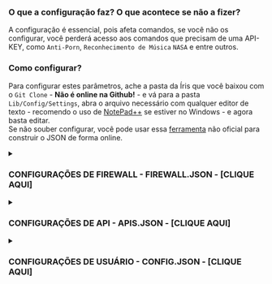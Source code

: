 ### O que a configuração faz? O que acontece se não a fizer?  
  
A configuração é essencial, pois afeta comandos, se você não os configurar, você perderá acesso aos comandos que precisam de uma API-KEY, como `Anti-Porn`, `Reconhecimento de Música` `NASA` e entre outros.  
  
### Como configurar?  
  
Para configurar estes parâmetros, ache a pasta da Íris que você baixou com o `Git Clone` - **Não é online na Github!** - e vá para a pasta `Lib/Config/Settings`, abra o arquivo necessário com qualquer editor de texto - recomendo o uso de [NotePad++](https://notepad-plus-plus.org/downloads/) se estiver no Windows - e agora basta editar.  
Se não souber configurar, você pode usar essa [ferramenta](https://leonardoconstantino.github.io/edite-config/) não oficial para construir o JSON de forma online.  
  
<details>  
	<summary><h3>CONFIGURAÇÕES DE FIREWALL - FIREWALL.JSON - [CLIQUE AQUI]</h3></summary>  
	  
------  
> Se você não conhece ou nunca ouviu falar de alguns dos seguintes riscos, apenas deixe no padrão.  
>  
> NÃO EDITE OS ARQUIVOS PELO NAVEGADOR!  
>  
------  
> - [Max_Product](https://github.com/KillovSky/iris/blob/main/lib/config/Settings/firewall.json) → Quantidade máxima do catalogo de produtos.  
> - Valores: número  
> - Padrão: 10  
------  
> - [Max_Vcard_Size](https://github.com/KillovSky/iris/blob/main/lib/config/Settings/firewall.json) → Quantidade máxima de caracteres dentro de um VCF.  
> - Valores: número  
> - Padrão: 1000  
------  
> - [Max_Contacts](https://github.com/KillovSky/iris/blob/main/lib/config/Settings/firewall.json) → Quantidade máxima de contatos recebidos.  
> - Valores: número  
> - Padrão: 10  
------  
> - [Max_Characters](https://github.com/KillovSky/iris/blob/main/lib/config/Settings/firewall.json) → Quantidade máxima de caracteres em uma mensagem.  
> - Valores: número  
> - Padrão: 3000  
------  
> - [Max_Doc_Size](https://github.com/KillovSky/iris/blob/main/lib/config/Settings/firewall.json) → Quantidade máxima de caracteres no nome de um documento.  
> - Valores: número  
> - Padrão: 500  
------  
> - [Porn_Percent](https://github.com/KillovSky/iris/blob/main/lib/config/Settings/firewall.json) → Taxa mínima de pornografia necessária para banir.  
> - Valores: número  
> - Padrão: 85  
------  
> - [Block](https://github.com/KillovSky/iris/blob/main/lib/config/Settings/firewall.json) → Bloqueia os membros após banir para evitar que venham PV.  
> - Valores: true, false  
> - Padrão: true  
------  
> - [Mention_Admins](https://github.com/KillovSky/iris/blob/main/lib/config/Settings/firewall.json) → Marca os administradores após um banimento por quebra de regra.  
> - Valores: true, false  
> - Padrão: true  
------  
  
</details>  
  
<details>  
	<summary><h3>CONFIGURAÇÕES DE API - APIS.JSON - [CLIQUE AQUI]</h3></summary>  
	  
------  
> Você pode obter uma API-KEY após criar uma conta no site requisitado, todos as APIS são gratuitas e não precisam de cartão de crédito ou similares, com exceção da IBM, que pede para verificação de Identidade, mas seu uso segue gratuito após isso.  
>  
> NÃO EDITE OS ARQUIVOS PELO NAVEGADOR!  
>  
------  
> - [Localização da API 1 - API-Flash](https://github.com/KillovSky/iris/blob/main/lib/config/Settings/APIS.json#L27) → Para tirar prints de sites.  
> - [Adquira a KEY API-Flash](https://apiflash.com/dashboard/access_keys)  
------  
> - [Localização da API 2 - RemoveBG](https://github.com/KillovSky/iris/blob/main/lib/config/Settings/APIS.json#L43) → Para criação de stickers sem fundo.  
> - [Adquira a KEY RemoveBG](https://www.remove.bg/pt-br/dashboard#api-key)  
------  
> - [Localização da API 3 - WallHaven](https://github.com/KillovSky/iris/blob/main/lib/config/Settings/APIS.json#L49) → Para Wallpapers.  
> - [Adquira a KEY WallHaven](https://wallhaven.cc/settings/account)  
------  
> - [Localização da API 4 - Deep-AI](https://github.com/KillovSky/iris/blob/main/lib/config/Settings/APIS.json#L15) → Para Anti-Porn, Colorfy e outros.  
> - [Adquira a KEY Deep-AI](https://deepai.org/dashboard/profile)  
------  
> - [Localização da API 5 - The-Movie-Database](https://github.com/KillovSky/iris/blob/main/lib/config/Settings/APIS.json#L46) → Para informações de filmes.  
> - [Adquira a KEY The Movie Database](https://www.themoviedb.org/settings/api)  
------  
> - [Localização da API 6 - ACR-Cloud](https://github.com/KillovSky/iris/blob/main/lib/config/Settings/APIS.json#L5-L7) → Para identificação de música.  
> - [Adquira a KEY ACR-Cloud](https://console.acrcloud.com/avr#/projects/online)  
------  
> - [Localização da API 7 - NEWSAPI](https://github.com/KillovSky/iris/blob/main/lib/config/Settings/APIS.json#L24) → Para Noticias.  
> - [Adquira a KEY NEWSAPI](https://newsapi.org/account)  
------  
> - [Localização da API 8 - IBM-WATSON](https://github.com/KillovSky/iris/blob/main/lib/config/Settings/APIS.json#L10-L12) → Para converter áudio em texto.  
> - [Adquira a KEY IBM-WATSON](https://cloud.ibm.com/catalog/services/speech-to-text)  
------  
> - [Localização da API 9 - RAWG](https://github.com/KillovSky/iris/blob/main/lib/config/Settings/APIS.json#L30) → Para informações de jogos.  
> - [Adquira a KEY RAWG](https://rawg.io/@ll0/apikey)  
------  
> - [Localização da API 10 - BRAINSHOP](https://github.com/KillovSky/iris/blob/main/lib/config/Settings/APIS.json#L33-L35) → Para uma I.A de conversa - Opcional.  
> - [Adquira a KEY BRAINSHOP](https://brainshop.ai)  
------  
> - [Localização da API 11 - GOOGLE-MAPS](https://github.com/KillovSky/iris/blob/main/lib/config/Settings/APIS.json#L18) → Para fotos Street-View - Opcional.  
> - [Adquira a KEY GOOGLE-MAPS](https://developers.google.com/maps/documentation/maps-static/get-api-key#get-an-api-key)  
------  
> - [Localização da API 12 - NASA](https://github.com/KillovSky/iris/blob/main/lib/config/Settings/APIS.json#L21) → Para noticias diárias da NASA - Opcional.  
> - [Adquira a KEY NASA](https://api.nasa.gov)  
------  
> - [Localização da API 13 - SIMSIMI](https://github.com/KillovSky/iris/blob/main/lib/config/Settings/APIS.json#L36-L39) → Para ter uma Chat-BOT mais avançada - Opcional.  
> - [Adquira a KEY SIMSIMI](http://developer.simsimi.com/api)  
------  
  
</details>  
  
<details>  
	<summary><h3>CONFIGURAÇÕES DE USUÁRIO - CONFIG.JSON - [CLIQUE AQUI]</h3></summary>  
  
------  
> Todas as configurações são opcionais, exceto `Owner`, `Secure_Group` e `Owner_SECRET_Password`, se você estiver fora do Brasil, `DDI` e `Language` também são importantes.  
>  
------  
> - [Akinator_Win](https://github.com/KillovSky/iris/blob/main/lib/config/Settings/config.json) → É a porcentagem de advinha para que o Akinator chute quem é.  
> - Valores: número  
> - Padrão: 90  
------  
> - [Anti_Flood](https://github.com/KillovSky/iris/blob/main/lib/config/Settings/config.json) → Bloqueia o Spam de comandos, valores muito baixos podem causar ban do WhatsApp.  
> - Valores: número (tempo em segundos)  
> - Padrão: 10  
------  
> - [Auto_Block](https://github.com/KillovSky/iris/blob/main/lib/config/Settings/config.json) → Bloqueia pessoas automaticamente, isso reduz um pouco a velocidade da Íris.  
> - Valores: true, false  
> - Padrão: false  
------  
> - [Auto_Update](https://github.com/KillovSky/iris/blob/main/lib/config/Settings/config.json) → Atualiza a Íris em tempo real sempre que você editar um código.  
> - Valores: true, false  
> - Padrão: false  
------  
> - [Backup_Time](https://github.com/KillovSky/iris/blob/main/lib/config/Settings/config.json) → O tempo entre cada Backup de arquivos importantes.  
> - Valores: número (tempo em minutos)  
> - Padrão: 60  
------  
> - [Block_Calls](https://github.com/KillovSky/iris/blob/main/lib/config/Settings/config.json) → Bloqueia chamadas e quem as efetuar.  
> - Valores: true, false  
> - Padrão: true  
------  
> - [Max_Colors](https://github.com/KillovSky/iris/blob/main/lib/config/Settings/config.json) → Quantidade máxima de cores geradas em comandos como ATTP.  
> - Valores: número  
> - Padrão: 20  
------  
> - [Bot_Commands](https://github.com/KillovSky/iris/blob/main/lib/config/Settings/config.json) → Permite que a Íris rode comandos em si mesma.  
> - Valores: true, false  
> - Padrão: false  
------  
> - [Canvas_Audio](https://github.com/KillovSky/iris/blob/main/lib/config/Settings/config.json) → Envia um áudio predeterminado sempre que alguém sair ou entrar no grupo.  
> - Valores: true, false  
> - Padrão: false  
------  
> - [Clear_Cache](https://github.com/KillovSky/iris/blob/main/lib/config/Settings/config.json) → Limpa o cache das mensagens após 'x' tempo.  
> - Valores: true, false  
> - Padrão: true  
------  
> - [Check_Stickers](https://github.com/KillovSky/iris/blob/main/lib/config/Settings/config.json) → Checa sticker procurando links, travas, vírus e outros.  
> - Valores: true, false  
> - Padrão: true  
------  
> - [Check_Nickname](https://github.com/KillovSky/iris/blob/main/lib/config/Settings/config.json) → Checa nicknames procurando links, travas, vírus e outros.  
> - Valores: true, false  
> - Padrão: true  
------  
> - [Filter_Type](https://github.com/KillovSky/iris/blob/main/lib/config/Settings/config.json) → Modos de uso do Anti-Flood.  
> - Valores: 'user', 'chatId'  
> - Padrão: 'chatId'  
------  
> - [Daily_Reward](https://github.com/KillovSky/iris/blob/main/lib/config/Settings/config.json) → A recompensa dos resgates diários de recompensa.  
> - Valores: número  
> - Padrão: 30  
------  
> - [Day_Messages](https://github.com/KillovSky/iris/blob/main/lib/config/Settings/config.json) → Envia mensagens de cumprimento a cada 6 horas.  
> - Valores: true, false  
> - Padrão: false  
------  
> - [DDI](https://github.com/KillovSky/iris/blob/main/lib/config/Settings/config.json) → Bane pessoas com números falsos ou números internacionais.  
> - Valores: array de números  
> - Padrão: ["55", "DDI DOIS - Opcional"]  
------  
> - [Enable_EAS](https://github.com/KillovSky/iris/blob/main/lib/config/Settings/config.json) → Ativa as transmissões de KillovSky no terminal, é útil para receber noticias sobre updates.  
> - Valores: true, false  
> - Padrão: true  
------  
> - [Enable_Backups](https://github.com/KillovSky/iris/blob/main/lib/config/Settings/config.json) → Ativa o Backup de arquivos importantes.  
> - Valores: true, false  
> - Padrão: true  
------  
> - [Fig_FPS](https://github.com/KillovSky/iris/blob/main/lib/config/Settings/config.json) → O FPS dos stickers animados, valores muito altos podem causar erros com o peso.  
> - Valores: número  
> - Padrão: 10  
------  
> - [Iris_Coin](https://github.com/KillovSky/iris/blob/main/lib/config/Settings/config.json) → Quantidade de I'coins ganhas por level e adicional em jogos.  
> - Valores: número  
> - Padrão: 10  
------  
> - [Language](https://github.com/KillovSky/iris/blob/main/lib/config/Settings/config.json) → Linguagem de todos os diálogos, textos e traduções.  
> - Valores: "en", "pt", "es"  
> - Padrão: "pt"  
------  
> - [Max_Backups](https://github.com/KillovSky/iris/blob/main/lib/config/Settings/config.json) → Controla a quantidade de Backups na pasta de Backups.  
> - Valores: número  
> - Padrão: 3  
------  
> - [Max_Commands](https://github.com/KillovSky/iris/blob/main/lib/config/Settings/config.json) → Define o limite do uso de múltiplos comandos após alguém tentar usar vários em uma mensagem.  
> - Valores: número  
> - Padrão: 2  
------  
> - [Max_Download_Size](https://github.com/KillovSky/iris/blob/main/lib/config/Settings/config.json) → Controla o peso máximo de upload de mídia, não afeta comandos de dono como 'upload'.  
> - Valores: número  
> - Padrão: 16  
------  
> - [Max_Groups](https://github.com/KillovSky/iris/blob/main/lib/config/Settings/config.json) → A quantidade máxima de grupos na Íris, ao passar deste valor, ela saíra até que chegue no valor especificado.  
> - Valores: número  
> - Padrão: 10  
------  
> - [Max_Msg_Cache](https://github.com/KillovSky/iris/blob/main/lib/config/Settings/config.json) → Configura o número de mensagens necessário para a limpeza de cache.  
> - Valores: número  
> - Padrão: 3000  
------  
> - [Max_Revoked](https://github.com/KillovSky/iris/blob/main/lib/config/Settings/config.json) → Quantidade máxima de mensagens revogadas, ao passar o limite, as ultimas da lista serão apagadas.  
> - Valores: número  
> - Padrão: 20  
------  
> - [Min_Steal](https://github.com/KillovSky/iris/blob/main/lib/config/Settings/config.json) → Quantidade mínima de LOOT que os ladrões obtêm no comando 'steal'.  
> - Valores: número  
> - Padrão: 10  
------  
> - [Max_Steal](https://github.com/KillovSky/iris/blob/main/lib/config/Settings/config.json) → Quantidade máxima de LOOT que os ladrões podem obter no 'steal'.  
> - Valores: número  
> - Padrão: 1000  
------  
> - [Steal_Reduce_Limit](https://github.com/KillovSky/iris/blob/main/lib/config/Settings/config.json) → Configura a redução de valores do 'Steal', não use valores abaixo de 1.  
> - Valores: número  
> - Padrão: 3  
------  
> - [Max_Votes](https://github.com/KillovSky/iris/blob/main/lib/config/Settings/config.json) → Quantidade padrão de votos necessários, caso o criador não especifique manualmente.  
> - Valores: número  
> - Padrão: 10  
------  
> - [Max_XP_Earn](https://github.com/KillovSky/iris/blob/main/lib/config/Settings/config.json) → Quantidade máxima de XP que os usuários podem obter no sistema de level.  
> - Valores: número  
> - Padrão: 50  
------  
> - [Steal_Percent_Sucess](https://github.com/KillovSky/iris/blob/main/lib/config/Settings/config.json) → Taxa de sucesso dos comandos de steal.  
> - Valores: número  
> - Padrão: 70  
------  
> - [Min_Membros](https://github.com/KillovSky/iris/blob/main/lib/config/Settings/config.json) → Quantidade mínima de membros que um grupo deve obter para que a Íris permaneça nele.  
> - Valores: número  
> - Padrão: 1  
------  
> - [Min_XP_Earn](https://github.com/KillovSky/iris/blob/main/lib/config/Settings/config.json) → Quantidade mínima de XP que os usuários podem obter no sistema de level.  
> - Valores: número  
> - Padrão: 15  
------  
> - [Minimal_Similarity_Command](https://github.com/KillovSky/iris/blob/main/lib/config/Settings/config.json) → A quantidade mínima de similaridade para a correção de comandos escritos incorretamente.  
> - Valores: número  
> - Padrão: 70  
------  
> - [Moment_Locale](https://github.com/KillovSky/iris/blob/main/lib/config/Settings/config.json) → Configura o local para obter um horário correto.  
> - Valores: [string](https://github.com/moment/moment/tree/develop/locale)  
> - Padrão: "pt_BR"  
------  
> - [Moment_Timezone](https://github.com/KillovSky/iris/blob/main/lib/config/Settings/config.json) → Configura a timezone para obter o horário UTC correto.  
> - Valores: [string](https://en.wikipedia.org/wiki/List_of_tz_database_time_zones)  
> - Padrão: "America/Sao_Paulo"  
------  
> - [Multitasking](https://github.com/KillovSky/iris/blob/main/lib/config/Settings/config.json) → Ao ativar isso, a Íris pode executar múltiplos comandos enviados em apenas uma mensagem.  
> - Valores: true, false  
> - Padrão: false  
------  
> - [Niver_Present](https://github.com/KillovSky/iris/blob/main/lib/config/Settings/config.json) → O valor do presente de aniversario dos usuários em I'coin.  
> - Valores: número  
> - Padrão: 1000  
------  
> - [Owner](https://github.com/KillovSky/iris/blob/main/lib/config/Settings/config.json) → A lista de donos da Íris, pessoas inseridas aqui possuem total controle dos sistemas da Íris.  
> - Valores: array de números com string  
> - Padrão: ["Insira seu número@c.us", "Número 2 - Opcional@c.us", "Não remova o @c.us - 3° Número@c.us"]  
> - Exemplo: ["5511987654321@c.us"]  
------  
> - [Hide_Owner_Number](https://github.com/KillovSky/iris/blob/main/lib/config/Settings/config.json) → Oculta o número do dono na maioria dos comandos por segurança.  
> - Valores: true, false  
> - Padrão: false  
------  
> - [Popup](https://github.com/KillovSky/iris/blob/main/lib/config/Settings/config.json) → Ativa as notificações da Íris na sua tela do PC.  
> - Valores: true, false  
> - Padrão: true  
------  
> - [Prefix](https://github.com/KillovSky/iris/blob/main/lib/config/Settings/config.json) → Prefixos da Íris, mensagens que comecem com eles serão detectadas como comandos.  
> - Valores: array de qualquer coisa  
> - Padrão: ["/", "$", "#", ".", "\\", "@", "=", "?", "+", "!", "&", ":", ";", "^", ">", "<"]  
------  
> - [Max_Divider_Win](https://github.com/KillovSky/iris/blob/main/lib/config/Settings/config.json) → Quantidade de redução das perdas e ganhos nos jogos, não configure como abaixo de 1.  
> - Valores: número  
> - Padrão: 3  
------  
> - [Prize_Value_Max](https://github.com/KillovSky/iris/blob/main/lib/config/Settings/config.json) → O premio máximo de alguns jogos como 'Mix'.  
> - Valores: número  
> - Padrão: 200  
------  
> - [Prize_Value_Min](https://github.com/KillovSky/iris/blob/main/lib/config/Settings/config.json) → O premio mínimo de alguns jogos como 'Mix'.  
> - Valores: número  
> - Padrão: 20  
------  
> - [Puppeteer_Wait](https://github.com/KillovSky/iris/blob/main/lib/config/Settings/config.json) → Tempo máximo de espera do puppeteer, após esgotar, a Íris fechará os comandos como CPF forçadamente.  
> - Valores: número (time in milissegundos)  
> - Padrão: 220000  
------  
> - [Search_Results](https://github.com/KillovSky/iris/blob/main/lib/config/Settings/config.json) → Quantidade máxima de resultados no comando 'duck'.  
> - Valores: número  
> - Default: 10  
------  
> - [StartUP_MSGs_Groups](https://github.com/KillovSky/iris/blob/main/lib/config/Settings/config.json) → Se você ativar isto, a Íris avisará que ficou online em todos os grupos.  
> - Valores: true, false  
> - Padrão: false  
------  
> - [Sticker_Author](https://github.com/KillovSky/iris/blob/main/lib/config/Settings/config.json) → Autor padrão dos stickers, se você quiser definir como quem enviar a mensagem, basta não editar.  
> - Valores: string  
> - Padrão: "DONTEDITUSR - DONTEDITGPN"  
------  
> - [Sticker_Pack](https://github.com/KillovSky/iris/blob/main/lib/config/Settings/config.json) → Nome padrão dos packs de sticker.  
> - Valores: string  
> - Padrão: "🔰 Legião Z [bit.ly/BOT-IRIS] Íris ⚜️"  
------  
> - [User_Agent](https://github.com/KillovSky/iris/blob/main/lib/config/Settings/config.json) → User-Agent padrão para módulos como 'axios' e outros, útil para evitar bloqueios de U.A na Íris.  
> - Valores: [string](https://www.whatismybrowser.com/guides/the-latest-user-agent/chrome)  
> - Padrão: "Mozilla/5.0 (X11; Linux x86_64) AppleWebKit/537.36 (KHTML, like Gecko) Chrome/100.0.4896.127 Safari/537.36"  
------  
> - [Update_CMDS_On_Boot](https://github.com/KillovSky/iris/blob/main/lib/config/Settings/config.json) → Atualiza a lista de comandos na inicialização, útil para quem sempre cria novos comandos.  
> - Valores: true, false  
> - Padrão: false  
------  
> - [Wait_to_Play](https://github.com/KillovSky/iris/blob/main/lib/config/Settings/config.json) → Tempo de espera para jogar novamente jogos após jogar.  
> - Valores: número (tempo em minutos)  
> - Padrão: 30  
------  
> - [Wait_to_Win](https://github.com/KillovSky/iris/blob/main/lib/config/Settings/config.json) → Tempo de espera de cada ganho de XP.  
> - Valores: número (tempo em minutos)  
> - Padrão: 60  
------  
> - [XP_Difficulty](https://github.com/KillovSky/iris/blob/main/lib/config/Settings/config.json) → Dificuldade do sistema de XP, quanto maior o número, maior é a dificuldade para subir de nivel.  
> - Valores: número  
> - Padrão: 6  
------  
> - [Your_Name](https://github.com/KillovSky/iris/blob/main/lib/config/Settings/config.json) → Nome ou apelido do dono, será usado quando o sticker não puder ser criado com valores padrão, use somente letras normais.  
> - Valores: string  
> - Padrão: "KillovSky"  
------  
> - [Owner_SECRET_Password](https://github.com/KillovSky/iris/blob/main/lib/config/Settings/config.json) → A senha secreta do dono, se você não definir um 'Owner', basta colocar essa senha na mensagem para usar os comandos de dono, NÃO DEIXE A SENHA PADRÃO!  
> - Valores: string  
> - Padrão: "irisBOT@Root"  
------  
> - [Finish_Message](https://github.com/KillovSky/iris/blob/main/lib/config/Settings/config.json) → Determina se deve enviar a mensagem de termino de um comando.  
> - Valores: true, false  
> - Padrão: true  
------  
> - [Wait_Message](https://github.com/KillovSky/iris/blob/main/lib/config/Settings/config.json) → Determina se deve enviar a mensagem de espera de um comando.  
> - Valores: true, false  
> - Padrão: true  
------  
> - [Iris_Read_Messages](https://github.com/KillovSky/iris/blob/main/lib/config/Settings/config.json) → Faz com que a Íris leia as mensagens (Tick Azul).  
> - Valores: true, false  
> - Padrão: true  
------  
> - [Max_Warning](https://github.com/KillovSky/iris/blob/main/lib/config/Settings/config.json) → Quantidade máxima de avisos antes de banir uma pessoa no comando 'Warn'.  
> - Valores: número  
> - Padrão: 3  
------  
> - [Bot_Name](https://github.com/KillovSky/iris/blob/main/lib/config/Settings/config.json) → Permite mudar o nome da Íris, não afeta pronomes.  
> - Valores: string  
> - Padrão: 'Iris'  
------  
> - [Private_Chat_Register](https://github.com/KillovSky/iris/blob/main/lib/config/Settings/config.json) → Determina se usuários precisam de cadastro para utilizar no PV.  
> - Valores: true, false  
> - Padrão: false  
------  
> - [Members_Group_Register](https://github.com/KillovSky/iris/blob/main/lib/config/Settings/config.json) → Determina se usuários de grupo precisam de cadastro para utilizar.  
> - Valores: true, false  
> - Padrão: false  
------  
> - [Adm_Vip_Mod_Register](https://github.com/KillovSky/iris/blob/main/lib/config/Settings/config.json) → Determina se administradores, VIP's e moderadores precisam de cadastro.  
> - Valores: true, false  
> - Padrão: false  
------  
> - [Commands_Error_Photo](https://github.com/KillovSky/iris/blob/main/lib/config/Settings/config.json) → Foto padrão para caso de erros em obter fotos ao usar comandos.  
> - Valores: string  
> - Padrão: 'Iris'  
------  
> - [Profile_Error_Photo](https://github.com/KillovSky/iris/blob/main/lib/config/Settings/config.json) → Foto padrão de usuário para caso ele não possua uma ou obtenha falhas ao baixar.  
> - Valores: true, false  
> - Padrão: false  
------  
> - [Secure_Mode](https://github.com/KillovSky/iris/blob/main/lib/config/Settings/config.json) → Desativa os sistemas automaticamente no primeiro erro recebido deles.  
> - Valores: true, false  
> - Padrão: true  
------  
> - [Welcome_Sleep](https://github.com/KillovSky/iris/blob/main/lib/config/Settings/config.json) → Tempo em minutos que a Íris deve esperar antes de dar outro welcome.  
> - Valores: número  
> - Padrão: 30  
------  
> - [Goodbye_Sleep](https://github.com/KillovSky/iris/blob/main/lib/config/Settings/config.json) → Tempo em minutos que a Íris deve esperar antes de dar outro goodbye.  
> - Valores: número  
> - Padrão: 30  
------  
> - [Blacklist_Sleep](https://github.com/KillovSky/iris/blob/main/lib/config/Settings/config.json) → Tempo em minutos que a Íris deve esperar antes de enviar outra mensagem de blacklist.  
> - Valores: número  
> - Padrão: 30  
------  
> - [Fake_Sleep](https://github.com/KillovSky/iris/blob/main/lib/config/Settings/config.json) → Tempo em minutos que a Íris deve esperar antes de enviar outra mensagem de fake.  
> - Valores: número  
> - Padrão: 30  
------  
> - [Secure_Group](https://github.com/KillovSky/iris/blob/main/lib/config/Settings/config.json) → Grupo seguro para receber alertas de emergência ou mensagens similares.  
> - Valores: "String@g.us"  
> - Padrão: "INSIRA A ID DE UM GRUPO SEGURO@g.us"  
------  
> - [Max_Lotery](https://github.com/KillovSky/iris/blob/main/lib/config/Settings/config.json) → Máximo de ganhos na loteria.  
> - Valores: número  
> - Padrão: 10000  
------  
> - [Perfomance_Mode](https://github.com/KillovSky/iris/blob/main/lib/config/Settings/config.json) → Diz se a Íris deve rodar após o firewall verificar a mensagem ou ao mesmo tempo (Segurança ou Perfomance?).  
> - Valores: true, false  
> - Padrão: true  
------  
> - [Day_Yield](https://github.com/KillovSky/iris/blob/main/lib/config/Settings/config.json) → Porcentagem de rendimentos do banco, ainda não é usado, reservado para o futuro.  
> - Valores: true, false  
> - Padrão: true  
------  
> - [Max_Playing](https://github.com/KillovSky/iris/blob/main/lib/config/Settings/config.json) → Quantidade máxima de jogos com ganhos no mix.  
> - Valores: número  
> - Padrão: 3  
------  
> - [Show_Error](https://github.com/KillovSky/iris/blob/main/lib/config/Settings/config.json) → Define se a Íris deve exibir os erros na tela ou WhatsApp.  
> - Valores: true, false  
> - Padrão: true  
------  
> - [Show_Commands](https://github.com/KillovSky/iris/blob/main/lib/config/Settings/config.json) → Define se a Íris deve exibir os comandos na tela.  
> - Valores: true, false  
> - Padrão: true  
------  
> - [Show_Messages](https://github.com/KillovSky/iris/blob/main/lib/config/Settings/config.json) → Define se a Íris deve exibir as mensagens na tela.  
> - Valores: true, false  
> - Padrão: true  
------  
> - [Show_Logs](https://github.com/KillovSky/iris/blob/main/lib/config/Settings/config.json) → Define se a Íris deve exibir os logs na tela.  
> - Valores: true, false  
> - Padrão: true  
------  
> - [Show_Others](https://github.com/KillovSky/iris/blob/main/lib/config/Settings/config.json) → Define se a Íris deve exibir outros tipos de mensagens.  
> - Valores: true, false  
> - Padrão: true  
------  
> - [Show_Hidden](https://github.com/KillovSky/iris/blob/main/lib/config/Settings/config.json) → Define se a Íris deve exibir erros de forma mais agressiva na tela.  
> - Valores: true, false  
> - Padrão: false  
------  
> - [Show_Functions](https://github.com/KillovSky/iris/blob/main/lib/config/Settings/config.json) → Define se a Íris deve exibir as funções na tela.  
> - Valores: true, false  
> - Padrão: true  
------  
> - [Show_States](https://github.com/KillovSky/iris/blob/main/lib/config/Settings/config.json) → Define se a Íris deve exibir o status de conexão na tela.  
> - Valores: true, false  
> - Padrão: true  
------  
> - [Min_Text_Size](https://github.com/KillovSky/iris/blob/main/lib/config/Settings/config.json) → Valor mínimo de caracteres para inserir um texto customizado de banimento.  
> - Valores: número  
> - Padrão: 10  
------  
> - [VIP_Links](https://github.com/KillovSky/iris/blob/main/lib/config/Settings/config.json) → Define se a Íris deve permitir os VIPs e MODs mandarem links, imagens ou outros.  
> - Valores: true, false  
> - Padrão: false  
------  
  
</details>  